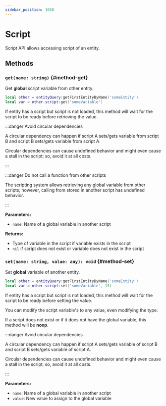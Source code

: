 ```yaml
---
sidebar_position: 1050
---
```


# Script

Script API allows accessing script of an entity.

## Methods

### `get(name: string)` {#method-get}

Get **global** script variable from other entity.

```lua
local other = entityQuery:getFirstEntityByName('someEntity')
local var = other.script:get('someVariable')
```

If entity has a script but script is not loaded, this method will wait for
the script to be ready before retrieving the value.

:::danger Avoid circular dependencies

A circular dependency can happen if script A sets/gets variable from script B
and script B sets/gets variable from script A.

Circular dependencies can cause undefined behavior and
might even cause a stall in the script; so, avoid it at all costs.

:::

:::danger Do not call a function from other scripts

The scripting system allows retrieving any global variable from other scripts;
however, calling from stored in another script has undefined behavior.

:::

**Parameters:**

- `name`: Name of a global variable in another script

**Returns:**

- Type of variable in the script if variable exists in the script
- `nil` if script does not exist or variable does not exist in the script

### `set(name: string, value: any): void` {#method-set}

Set **global** variable of another entity.

```lua
local other = entityQuery:getFirstEntityByName('someEntity')
local var = other.script:set('someVariable', 15)
```

If entity has a script but script is not loaded, this method will wait for
the script to be ready before setting the value.

You can modify the script variable's to any value, even modifying the type.

If a script does not exist or if it does not have the global variable, this method
will be **noop**.

:::danger Avoid circular dependencies

A circular dependency can happen if script A sets/gets variable of script B
and script B sets/gets variable of script A.

Circular dependencies can cause undefined behavior and
might even cause a stall in the script; so, avoid it at all costs.

:::

**Parameters:**

- `name`: Name of a global variable in another script
- `value`: New value to assign to the global variable
